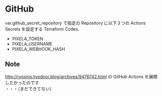 # GitHub

var.github_secret_repository で指定の Repository に以下３つの Actions Secrets を設定する Terraform Codes.

- PIXELA_TOKEN
- PIXELA_USERNAME
- PIXELA_WEBHOOK_HASH


## Note
http://ryosms.livedoor.blog/archives/9476742.html の GitHub Actions を展開したかったのです  
・・・（まだできてない）
